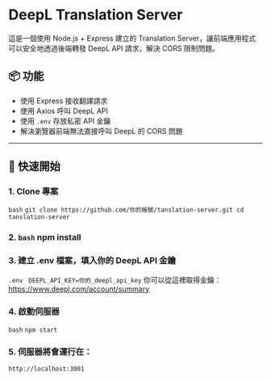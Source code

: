 # DeepL Translation Server

這是一個使用 Node.js + Express 建立的 Translation Server，讓前端應用程式可以安全地透過後端轉發 DeepL API 請求，解決 CORS 限制問題。

## 📦 功能

- 使用 Express 接收翻譯請求
- 使用 Axios 呼叫 DeepL API
- 使用 `.env` 存放私密 API 金鑰
- 解決瀏覽器前端無法直接呼叫 DeepL 的 CORS 問題

---

## 🚀 快速開始

### 1. Clone 專案
`bash`
``
git clone https://github.com/你的帳號/tanslation-server.git
cd tanslation-server
``
### 2. `bash` npm install

### 3. 建立 .env 檔案，填入你的 DeepL API 金鑰
`.env`
`` 
DEEPL_API_KEY=你的_deepl_api_key
``
你可以從這裡取得金鑰：https://www.deepl.com/account/summary

### 4. 啟動伺服器
`bash`
``
npm start
``
### 5. 伺服器將會運行在：
`http://localhost:3001`
